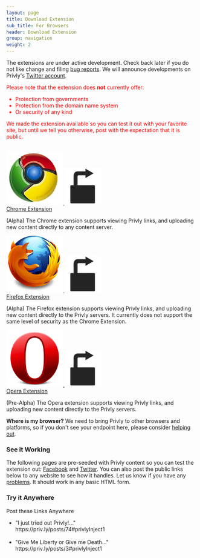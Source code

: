 ```yaml
---
layout: page
title: Download Extension
sub_title: For Browsers
header: Download Extension
group: navigation
weight: 2
---
```


The extensions are under active development. Check back later if you do not like change and filing [bug reports](http://www.privly.org/content/bug-report). We will announce developments on Privly's [Twitter account](http://twitter.com/#!/Privly).

<div style="color:#FF0000">
    
  <p>
    Please note that the extension does <strong>not</strong> currently offer:
    <ul>
      <li>Protection from governments</li>
      <li>Protection from the domain name system</li>
      <li>Or security of any kind</li>
    </ul>
  </p>

  <p>We made the extension available so you can test it out with your favorite site, but until we tell you otherwise, post with the expectation that it is public.</p>

</div>  

<br/>

<div class="row-fluid">
  <div class="span4">
    <a href="https://chrome.google.com/webstore/detail/pkokikcdapfpkkkjpdaamjanniaempol" class="privly-browser-combo">
      <img src="/assets/images/chrome_logo_150.png" class="browser-icon" />
      <img src="/assets/images/icons/icon_96.png" class="privly-icon" />
    </a>
    <br/>
    <a href="https://chrome.google.com/webstore/detail/pkokikcdapfpkkkjpdaamjanniaempol">Chrome Extension</a>
    <br/>
    <p>(Alpha) The Chrome extension supports viewing Privly links, and uploading new content directly to any content server.</p>
  </div>
  <div class="span4">
     <a href="https://addons.mozilla.org/en-US/firefox/addon/privly/" class="privly-browser-combo">
      <img src="/assets/images/firefox_logo_150.png" class="browser-icon" />
      <img src="/assets/images/icons/icon_96.png" class="privly-icon" />
    </a>
    <br/>
     <a href="https://addons.mozilla.org/en-US/firefox/addon/privly/">Firefox Extension</a>
    <br/>
     <p>(Alpha) The Firefox extension supports viewing Privly links, and uploading new content directly to the Privly servers. It currently does not support the same level of security as the Chrome Extension.</p>
  </div>
  <div class="span4">
    <a href="https://addons.opera.com/en/extensions/details/privly-2/?display=en" class="privly-browser-combo">
      <img src="/assets/images/opera_logo_150.png" class="browser-icon" />
      <img src="/assets/images/icons/icon_96.png" class="privly-icon" />
    </a>
    <br/>
    <a href="https://addons.opera.com/en/extensions/details/privly-2/?display=en">Opera Extension</a>
    <br/>
    <p>(Pre-Alpha) The Opera extension supports viewing Privly links, and uploading new content directly to the Privly servers.</p>
  </div>
</div>

**Where is my browser?** We need to bring Privly to other browsers and platforms, so if you don't see your endpoint here, please consider [helping out](http://www.privly.org/content/how-get-started).




<div class="row-fluid">
  <div class="span6">
    <h3>See it Working</h3>
    <p>The following pages are pre-seeded with Privly content so you can test the extension out: 
      <a href="https://www.facebook.com/profile.php?id=100002254562518">Facebook</a> and <a href="https://twitter.com/#!/PrivlyTest">Twitter</a>. You can also post the public links below to any website to see how it handles. Let us know if you have any <a href="http://www.privly.org/content/bug-report">problems</a>. It should work in any basic HTML form.</p>
  </div>
  <div class="span6">
    <h3>Try it Anywhere</h3>
    <p>
      Post these Links Anywhere
      <ul>
          <li>"I just tried out Privly!..." <br/>https://priv.ly/posts/74#privlyInject1</li>
          <br/>
          <li>"Give Me Liberty or Give me Death..." <br/>https://priv.ly/posts/3#privlyInject1</li>
      </ul>
    </p>
  </div>
</div>
